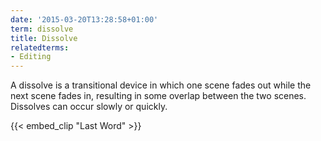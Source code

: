 ```yaml
---
date: '2015-03-20T13:28:58+01:00'
term: dissolve
title: Dissolve
relatedterms:
- Editing
---
```


A dissolve is a transitional device in which one scene fades out while
the next scene fades in, resulting in some overlap between the two
scenes.<!--more--> Dissolves can occur slowly or quickly.

{{< embed_clip "Last Word" >}}